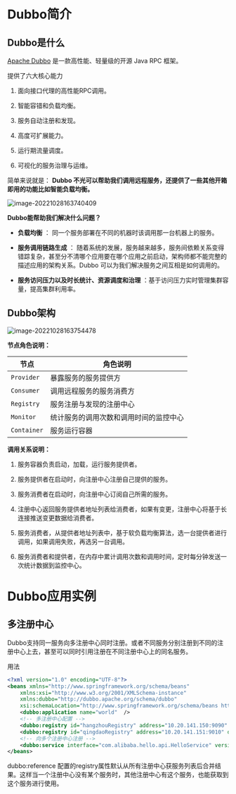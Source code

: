 

# Dubbo简介

## Dubbo是什么



[Apache Dubbo](https://github.com/apache/incubator-dubbo) 是一款高性能、轻量级的开源 Java RPC 框架。



提供了六大核心能力



1. 面向接口代理的高性能RPC调用。

1. 智能容错和负载均衡。

1. 服务自动注册和发现。

1. 高度可扩展能力。

1. 运行期流量调度。

1. 可视化的服务治理与运维。



简单来说就是： **Dubbo 不光可以帮助我们调用远程服务，还提供了一些其他开箱即用的功能比如智能负载均衡。**



![image-20221028163740409](https://notes-img2022.oss-cn-shenzhen.aliyuncs.com/img/image-20221028163740409.png)



**Dubbo能帮助我们解决什么问题？**

-  **负载均衡** ： 同一个服务部署在不同的机器时该调用那一台机器上的服务。 

-  **服务调用链路生成**  ： 随着系统的发展，服务越来越多，服务间依赖关系变得错踪复杂，甚至分不清哪个应用要在哪个应用之前启动，架构师都不能完整的描述应用的架构关系。Dubbo 可以为我们解决服务之间互相是如何调用的。 

-  **服务访问压力以及时长统计、资源调度和治理** ：基于访问压力实时管理集群容量，提高集群利用率。 



## Dubbo架构



![image-20221028163754478](https://notes-img2022.oss-cn-shenzhen.aliyuncs.com/img/image-20221028163754478.png)



**节点角色说明：**

| 节点        | 角色说明                               |
| ----------- | -------------------------------------- |
| `Provider`  | 暴露服务的服务提供方                   |
| `Consumer`  | 调用远程服务的服务消费方               |
| `Registry`  | 服务注册与发现的注册中心               |
| `Monitor`   | 统计服务的调用次数和调用时间的监控中心 |
| `Container` | 服务运行容器                           |



**调用关系说明：**



1. 服务容器负责启动，加载，运行服务提供者。

1. 服务提供者在启动时，向注册中心注册自己提供的服务。

1. 服务消费者在启动时，向注册中心订阅自己所需的服务。

1. 注册中心返回服务提供者地址列表给消费者，如果有变更，注册中心将基于长连接推送变更数据给消费者。

1. 服务消费者，从提供者地址列表中，基于软负载均衡算法，选一台提供者进行调用，如果调用失败，再选另一台调用。

1. 服务消费者和提供者，在内存中累计调用次数和调用时间，定时每分钟发送一次统计数据到监控中心。





# Dubbo应用实例



## 多注册中心



Dubbo支持同一服务向多注册中心同时注册。或者不同服务分别注册到不同的注册中心上去，甚至可以同时引用注册在不同注册中心上的同名服务。



用法

```xml
<?xml version="1.0" encoding="UTF-8"?>
<beans xmlns="http://www.springframework.org/schema/beans"
    xmlns:xsi="http://www.w3.org/2001/XMLSchema-instance"
    xmlns:dubbo="http://dubbo.apache.org/schema/dubbo"
    xsi:schemaLocation="http://www.springframework.org/schema/beans http://www.springframework.org/schema/beans/spring-beans-4.3.xsd http://dubbo.apache.org/schema/dubbo http://dubbo.apache.org/schema/dubbo/dubbo.xsd">
    <dubbo:application name="world"  />
    <!-- 多注册中心配置 -->
    <dubbo:registry id="hangzhouRegistry" address="10.20.141.150:9090" />
    <dubbo:registry id="qingdaoRegistry" address="10.20.141.151:9010" default="false" />
    <!-- 向多个注册中心注册 -->
    <dubbo:service interface="com.alibaba.hello.api.HelloService" version="1.0.0" ref="helloService" registry="hangzhouRegistry,qingdaoRegistry" />
</beans>
```



dubbo:reference 配置的registry属性默认从所有注册中心获服务列表后合并结果。这样当一个注册中心没有某个服务时，其他注册中心有这个服务，也能获取到这个服务进行使用。



